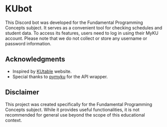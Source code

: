 # KUbot

This Discord bot was developed for the Fundamental Programming Concepts subject. It serves as a convenient tool for checking schedules and student data. To access its features, users need to log in using their MyKU account. Please note that we do not collect or store any username or password information.

## Acknowledgments
- Inspired by [KUtable](https://github.com/Noboomta/KU-Table) website.
- Special thanks to [pymyku](https://github.com/lazykern/pymyku) for the API wrapper.

## Disclaimer
This project was created specifically for the Fundamental Programming Concepts subject. While it provides useful functionalities, it is not recommended for general use beyond the scope of this educational context.
